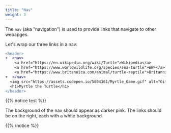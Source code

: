 ```yaml
---
title: "Nav"
weight: 3
---
```


The `nav` (aka "navigation") is used to provide links that navigate to other webapges.

Let's wrap our three links in a nav:

```diff
<header>
+  <nav>
    <a href="https://en.wikipedia.org/wiki/Turtle">Wikipedia</a>
    <a href="https://www.worldwildlife.org/species/sea-turtle">WWF</a>
    <a href="https://www.britannica.com/animal/turtle-reptile">Britannica</a>
+  </nav>
  <img src="https://assets.codepen.io/5804361/Myrtle_Game.gif" alt="Gif of computer game with turtle moving around a grid."/>
  <h1>Myrtle the Turtle</h1>
</header>
```

{{% notice test %}}

The background of the nav should appear as darker pink.
The links should be on the right, each with a white background.

{{% /notice %}}
